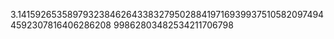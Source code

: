 3.141592653589793238462643383279502884197169399375105820974944592307816406286208
99862803482534211706798